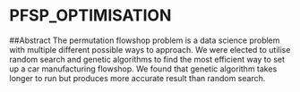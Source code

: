 # PFSP_OPTIMISATION

##Abstract
The permutation flowshop problem is a data science problem with multiple different possible ways to approach. We were elected to utilise random search and genetic algorithms to find the most efficient way to set up a car manufacturing flowshop. We found that genetic algorithm takes longer to run but produces more accurate result than random search.

